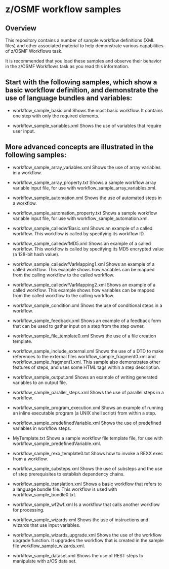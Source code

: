 # z/OSMF workflow samples

## Overview

This repository contains a number of sample workflow definitions (XML files) and other associated material to help demonstrate various capabilities of z/OSMF Workflows task.

It is recommended that you load these samples and observe their behavior in the z/OSMF Workflows task as you read this information.

## Start with the following samples, which show a basic workflow definition, and demonstrate the use of language bundles and variables:

* workflow_sample_basic.xml
    Shows the most basic workflow. It contains one step with only the required elements.

* workflow_sample_variables.xml
    Shows the use of variables that require user input.

## More advanced concepts are illustrated in the following samples:

* workflow_sample_array_variables.xml
    Shows the use of array variables in a workflow.

* workflow_sample_array_property.txt
    Shows a sample workflow array variable input file, for use with workflow_sample_array_variables.xml. 

* workflow_sample_automation.xml
    Shows the use of automated steps in a workflow.

* workflow_sample_automation_property.txt
    Shows a sample workflow variable input file, for use with workflow_sample_automation.xml. 

* workflow_sample_calledwfBasic.xml
    Shows an example of a called workflow. This workflow is called by specifying its workflow ID.

* workflow_sample_calledwfMD5.xml
    Shows an example of a called workflow. This workflow is called by specifying its MD5 encrypted value (a 128-bit hash value).

* workflow_sample_calledwfVarMapping1.xml
    Shows an example of a called workflow. This example shows how variables can be mapped from the calling workflow to the called workflow.

* workflow_sample_calledwfVarMapping2.xml
    Shows an example of a called workflow. This example shows how variables can be mapped from the called workflow to the calling workflow.

* workflow_sample_condition.xml
    Shows the use of conditional steps in a workflow.

* workflow_sample_feedback.xml
    Shows an example of a feedback form that can be used to gather input on a step from the step owner.

* workflow_sample_file_template0.xml
    Shows the use of a file creation template.

* workflow_sample_include_external.xml
    Shows the use of a DTD to make references to the external files workflow_sample_fragment0.xml and workflow_sample_fragment1.xml. This sample also demonstrates other features of steps, and uses some HTML tags within a step description.

* workflow_sample_output.xml
    Shows an example of writing generated variables to an output file.

* workflow_sample_parallel_steps.xml
    Shows the use of parallel steps in a workflow.

* workflow_sample_program_execution.xml
    Shows an example of running an inline executable program (a UNIX shell script) from within a step.

* workflow_sample_predefinedVariable.xml
    Shows the use of predefined variables in workflow steps.

* MyTemplate.txt
    Shows a sample workflow file template file, for use with workflow_sample_predefinedVariable.xml.

* workflow_sample_rexx_template0.txt
    Shows how to invoke a REXX exec from a workflow.

* workflow_sample_substeps.xml
    Shows the use of substeps and the use of step prerequisites to establish dependency chains.

* workflow_sample_translation.xml
    Shows a basic workflow that refers to a language bundle file. This workflow is used with workflow_sample_bundle0.txt.

* workflow_sample_wf2wf.xml
    Is a workflow that calls another workflow for processing.

* workflow_sample_wizards.xml
    Shows the use of instructions and wizards that use input variables.

* workflow_sample_wizards_upgrade.xml
    Shows the use of the workflow upgrade function. It upgrades the workflow that is created in the sample file workflow_sample_wizards.xml.

* workflow_sample_dataset.xml
    Shows the use of REST steps to manipulate with z/OS data set. 